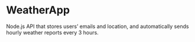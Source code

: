 # WeatherApp
Node.js API that stores users’ emails and location, and automatically sends hourly weather reports every 3 hours.
